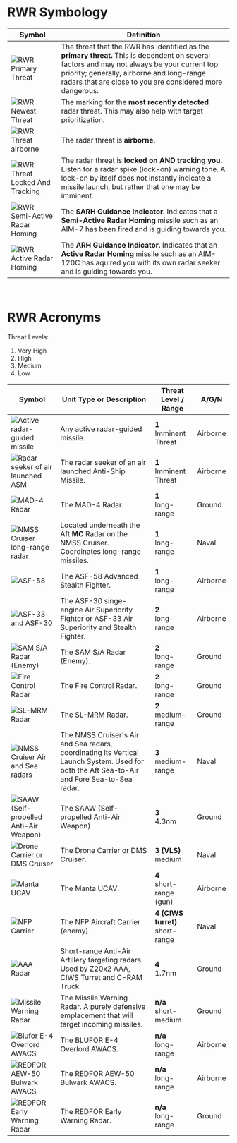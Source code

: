 # **RWR Symbology**

<table class="table-auto border border-neutral-700 border-collapse">
<thead>    
<tr>      
<th class="border border-neutral-700 p-2">Symbol</th>
<th class="border border-neutral-700 p-2">Definition</th>
</tr>  
</thead>
<tbody>
<tr>
<td class="border border-neutral-700 p-2">
<img src="images/RWR_Basic_Primary.png" alt="RWR Primary Threat" class="h-full w-auto">
</td>
<td class="border border-neutral-700 p-2">
The threat that the RWR has identified as the <b>primary threat.</b> This is dependent on several factors and may not always be your current top priority; generally, airborne and long-range radars that are close to you are considered more dangerous. 
</td>
</tr>
<tr>
<td class="border border-neutral-700 p-2">
<img src="images/RWR_Basic_Newest.png" alt="RWR Newest Threat" class="h-full w-auto">
</td>
<td class="border border-neutral-700 p-2">
The marking for the <b>most recently detected</b> radar threat. This may also help with target prioritization. 
</td>
</tr>
<tr>
<td class="border border-neutral-700 p-2">
<img src="images/RWR_Basic_Airborn.png" alt="RWR Threat airborne" class="h-full w-auto">
</td>
<td class="border border-neutral-700 p-2">
The radar threat is  <b>airborne.</b>
</td>
</tr>
<tr>
<td class="border border-neutral-700 p-2">
<img src="images/RWR_Basic_Locked.png" alt="RWR Threat Locked And Tracking" class="h-full w-auto">
</td>
<td class="border border-neutral-700 p-2">
The radar threat is <b>locked on AND tracking you.</b> Listen for a radar spike (lock-on) warning tone. A lock-on by itself does not instantly indicate a missile launch, but rather that one may be imminent. 
</td>
</tr>
<tr>
<td class="border border-neutral-700 p-2">
<img src="images/RWR_Basic_Guiding_(Revised).png" alt="RWR Semi-Active Radar Homing" class="h-full w-auto">
</td>
<td class="border border-neutral-700 p-2">
The <b>SARH Guidance Indicator.</b> Indicates that a <b>Semi-Active Radar Homing</b> missile such as an AIM-7 has been fired and is guiding towards you.
</td>
</tr>
<tr>
<td class="border border-neutral-700 p-2">
<img src="images/RWR_Missile.png" alt="RWR Active Radar Homing" class="h-full w-auto">
</td>
<td class="border border-neutral-700 p-2">
The <b>ARH Guidance Indicator.</b> Indicates that an <b>Active Radar Homing</b> missile such as an AIM-120C has aquired you with its own radar seeker and is guiding towards you.
</td>
</tr>
</tbody>
</table>

<br>

# **RWR Acronyms**

Threat Levels:

1. Very High
2. High
3. Medium
4. Low

<table class="table-auto border border-collapse border-neutral-700">
<thead>    
<tr>      
<th class="border border-neutral-700 p-2">Symbol</th>
<th class="border border-neutral-700 p-2">Unit Type or Description</th>
<th class="border border-neutral-700 p-2">Threat Level / Range</th>
<th class="border border-neutral-700 p-2">A/G/N</th>
</tr>  
</thead>
<tbody>
<tr>
<td class="border border-neutral-700 p-2">
<img src="images/Missile_NoCircle_RWR.png" alt="Active radar-guided missile" class="h-full w-auto">
</td>
<td class="border border-neutral-700 p-2">
Any active radar-guided missile.
</td>
<td class="text-center border border-neutral-700 p-2">
<b>1</b>
<br>
Imminent Threat
</td>
<td class="border border-neutral-700 p-2">Airborne</td>
</tr>
<tr>
<td class="border border-neutral-700 p-2">
<img src="images/RWR_Missile_ASM.png" alt="Radar seeker of air launched ASM" class="h-full w-auto">
</td>
<td class="border border-neutral-700 p-2">
The radar seeker of an air launched Anti-Ship Missile.
</td>
<td class="text-center border border-neutral-700 p-2">
<b>1</b>
<br>
Imminent Threat
</td>
<td class="border border-neutral-700 p-2">Airborne</td>
</tr>
<tr>
<td class="border border-neutral-700 p-2">
<img src="images/RWR_MAD-4.png" alt="MAD-4 Radar" class="h-full w-auto">
</td>
<td class="border border-neutral-700 p-2">
The MAD-4 Radar.
</td>
<td class="text-center border border-neutral-700 p-2">
<b>1</b>
<br>
long-range
</td>
<td class="border border-neutral-700 p-2">Ground</td>
</tr>
<tr>
<td class="border border-neutral-700 p-2">
<img src="images/RWR_NMSS_LongRange_Radar.png" alt="NMSS Cruiser long-range radar" class="h-full w-auto">
</td>
<td class="border border-neutral-700 p-2">
Located underneath the Aft <b>MC</b> Radar on the NMSS Cruiser. Coordinates long-range missiles.
</td>
<td class="text-center border border-neutral-700 p-2">
<b>1</b>
<br>
long-range
</td>
<td class="border border-neutral-700 p-2">Naval</td>
</tr>
<tr>
<td class="border border-neutral-700 p-2">
<img src="images/RWR_ASF_58.png" alt="ASF-58" class="h-full w-auto">
</td>
<td class="border border-neutral-700 p-2">
The ASF-58 Advanced Stealth Fighter.
</td>
<td class="text-center border border-neutral-700 p-2">
<b>1</b>
<br>
long-range
</td>
<td class="border border-neutral-700 p-2">Airborne</td>
</tr>
<tr>
<td class="border border-neutral-700 p-2">
<img src="images/RWR_ASF_30-33.png" alt="ASF-33 and ASF-30" class="h-full w-auto">
</td>
<td class="border border-neutral-700 p-2">
The ASF-30 singe-engine Air Superiority Fighter or ASF-33 Air Superiority and Stealth Fighter.
</td>
<td class="text-center border border-neutral-700 p-2">
<b>2</b>
<br>
long-range
</td>
<td class="border border-neutral-700 p-2">Airborne</td>
</tr>
<tr>
<td class="border border-neutral-700 p-2">
<img src="images/RWR_SAM_SA.png" alt="SAM S/A Radar (Enemy)" class="h-full w-auto">
</td>
<td class="border border-neutral-700 p-2">
The SAM S/A Radar (Enemy).
</td>
<td class="text-center border border-neutral-700 p-2">
<b>2</b>
<br>
long-range
</td>
<td class="border border-neutral-700 p-2">Ground</td>
</tr>
<tr>
<td class="border border-neutral-700 p-2">
<img src="images/RWR_FCR.png" alt="Fire Control Radar" class="h-full w-auto">
</td>
<td class="border border-neutral-700 p-2">
The Fire Control Radar.
</td>
<td class="text-center border border-neutral-700 p-2">
<b>2</b>
<br>
long-range
</td>
<td class="border border-neutral-700 p-2">Ground</td>
</tr>
<tr>
<td class="border border-neutral-700 p-2">
<img src="images/RWR_Redfor_SL-MRM.png" alt="SL-MRM Radar" class="h-full w-auto">
</td>
<td class="border border-neutral-700 p-2">
The SL-MRM Radar.
</td>
<td class="text-center border border-neutral-700 p-2">
<b>2</b>
<br>
medium-range
</td>
<td class="border border-neutral-700 p-2">Ground</td>
</tr>
<tr>
<td class="border border-neutral-700 p-2">
<img src="images/RWR_NMSS_Cruiser_Second_Radar.png" alt="NMSS Cruiser Air and Sea radars" class="h-full w-auto">
</td>
<td class="border border-neutral-700 p-2">
The NMSS Cruiser's Air and Sea radars, coordinating its Vertical Launch System. Used for both the Aft Sea-to-Air and Fore Sea-to-Sea radar.
</td>
<td class="text-center border border-neutral-700 p-2">
<b>3</b>
<br>
medium-range
</td>
<td class="border border-neutral-700 p-2">Naval</td>
</tr>
<tr>
<td class="border border-neutral-700 p-2">
<img src="images/RWR_SAAW.png" alt="SAAW (Self-propelled Anti-Air Weapon)" class="h-full w-auto">
</td>
<td class="border border-neutral-700 p-2">
The SAAW (Self-propelled Anti-Air Weapon)
</td>
<td class="text-center border border-neutral-700 p-2">
<b>3</b>
<br>
4.3nm
</td>
<td class="border border-neutral-700 p-2">Ground</td>
</tr>
<tr>
<td class="border border-neutral-700 p-2">
<img src="images/RWR_DroneCarrier.png" alt="Drone Carrier or DMS Cruiser" class="h-full w-auto">
</td>
<td class="border border-neutral-700 p-2">
The Drone Carrier or DMS Cruiser.
</td>
<td class="text-center border border-neutral-700 p-2">
<b>3 (VLS)</b>
<br>
medium
</td>
<td class="border border-neutral-700 p-2">Naval</td>
</tr>
<tr>
<td class="border border-neutral-700 p-2">
<img src="images/MantaUCAV.png" alt="Manta UCAV" class="h-full w-auto">
</td>
<td class="border border-neutral-700 p-2">
The Manta UCAV.
</td>
<td class="text-center border border-neutral-700 p-2">
<b>4</b>
<br>
short-range (gun)
</td>
<td class="border border-neutral-700 p-2">Airborne</td>
</tr>
<tr>
<td class="border border-neutral-700 p-2">
<img src="images/RWR_NFP_Carrier.png" alt="NFP Carrier" class="h-full w-auto">
</td>
<td class="border border-neutral-700 p-2">
The NFP Aircraft Carrier (enemy)</td>
<td class="text-center border border-neutral-700 p-2">
<b>4 (CIWS turret)</b>
<br>
short-range
</td>
<td class="border border-neutral-700 p-2">Naval</td>
</tr>
<tr>
<td class="border border-neutral-700 p-2">
<img src="images/RWR_CIWS.png" alt="AAA Radar" class="h-full w-auto">
</td>
<td class="border border-neutral-700 p-2">
Short-range Anti-Air Artillery targeting radars. Used by Z20x2 AAA, CIWS Turret and C-RAM Truck
</td>
<td class="text-center border border-neutral-700 p-2">
<b>4</b>
<br>
1.7nm
</td>
<td class="border border-neutral-700 p-2">Ground</td>
</tr>
<tr>
<td class="border border-neutral-700 p-2">
<img src="images/RWR_Redfor_MissileWarnRad.png" alt="Missile Warning Radar" class="h-full w-auto">
</td>
<td class="border border-neutral-700 p-2">
The Missile Warning Radar. A purely defensive emplacement that will target incoming missiles.
</td>
<td class="text-center border border-neutral-700 p-2">
<b>n/a</b>
<br>
short-medium
</td>
<td class="border border-neutral-700 p-2">Ground</td>
</tr>
<tr>
<td class="border border-neutral-700 p-2">
<img src="images/RWR_Blufor_AWACS.png" alt="Blufor E-4 Overlord AWACS" class="h-full w-auto">
</td>
<td class="border border-neutral-700 p-2">
The BLUFOR E-4 Overlord AWACS.
</td>
<td class="text-center border border-neutral-700 p-2">
<b>n/a</b>
<br>
long-range
</td>
<td class="border border-neutral-700 p-2">Airborne</td>
</tr>
<tr>
<td class="border border-neutral-700 p-2">
<img src="images/RWR_Redfor_AWACS.png" alt="REDFOR AEW-50 Bulwark AWACS" class="h-full w-auto">
</td>
<td class="border border-neutral-700 p-2">
The REDFOR AEW-50 Bulwark AWACS.
</td>
<td class="text-center border border-neutral-700 p-2">
<b>n/a</b>
<br>
long-range
</td>
<td class="border border-neutral-700 p-2">Airborne</td>
</tr>
<tr>
<td class="border border-neutral-700 p-2">
<img src="images/RWR_Redfor_Early-WarningRDR.png" alt="REDFOR Early Warning Radar" class="h-full w-auto">
</td>
<td class="border border-neutral-700 p-2">
The REDFOR Early Warning Radar.
</td>
<td class="text-center border border-neutral-700 p-2">
<b>n/a</b>
<br>
long-range
</td>
<td class="border border-neutral-700 p-2">Ground</td>
</tr>
</tbody>
</table>

<br>
